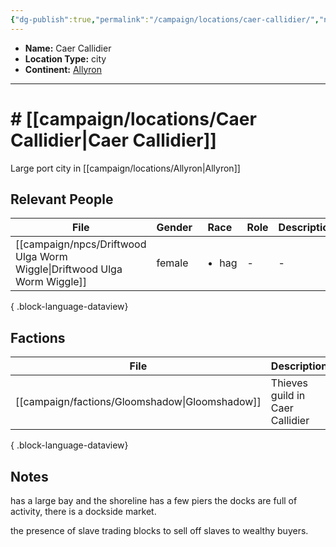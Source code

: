 ```yaml
---
{"dg-publish":true,"permalink":"/campaign/locations/caer-callidier/","noteIcon":"","created":"2025-10-26T09:22:15.344-07:00","updated":"2025-10-27T16:35:02.327-07:00"}
---
```



<p><span><ul>
<li dir="auto"><strong>Name:</strong> Caer Callidier</li>
<li dir="auto"><strong>Location Type:</strong> city</li>
<li dir="auto"><strong>Continent:</strong> <a data-tooltip-position="top" aria-label="campaign/locations/Allyron.md" data-href="campaign/locations/Allyron.md" href="campaign/locations/Allyron.md" class="internal-link" target="_blank" rel="noopener nofollow">Allyron</a></li>
</ul></span></p>

---

# # [[campaign/locations/Caer Callidier\|Caer Callidier]]
Large port city in [[campaign/locations/Allyron\|Allyron]]

## Relevant People
| File                                                                        | Gender | Race                  | Role | Description |
| --------------------------------------------------------------------------- | ------ | --------------------- | ---- | ----------- |
| [[campaign/npcs/Driftwood Ulga Worm Wiggle\|Driftwood Ulga Worm Wiggle]] | female | <ul><li>hag</li></ul> | \-   | \-          |

{ .block-language-dataview}

## Factions
| File                                              | Description                     |
| ------------------------------------------------- | ------------------------------- |
| [[campaign/factions/Gloomshadow\|Gloomshadow]] | Thieves guild in Caer Callidier |

{ .block-language-dataview}
## Notes
has a large bay and the shoreline has a few piers
the docks are full of activity, there is a dockside market. 

the presence of slave trading blocks to sell off slaves to wealthy buyers. 